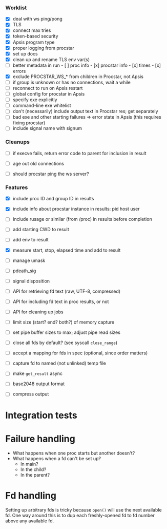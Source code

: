 ### Worklist

- [x] deal with ws ping/pong
- [x] TLS
- [x] connect max tries
- [x] token-based security
- [x] Apsis program type
- [x] proper logging from procstar
- [x] set up docs
- [x] clean up and rename TLS env var(s)
- [ ] better metadata in run
      - [ ] proc info
      - [x] procstar info
      - [x] times
      - [x] errors
- [x] exclude PROCSTAR_WS_* from children in Procstar, not Apsis
- [ ] if group is unknown or has no connections, wait a while
- [ ] reconnect to run on Apsis restart
- [ ] global config for procstar in Apsis
- [ ] specify exe explicitly
- [ ] command-line exe whitelist
- [ ] don't (necessarily) include output text in Procstar res; get separately
- [ ] bad exe and other starting failures => error state in Apsis
       (this requires fixing procstar)
- [ ] include signal name with signum

### Cleanups

- [ ] if execve fails, return error code to parent for inclusion in result
- [ ] age out old connections
- [ ] should procstar ping the ws server?


### Features

- [x] include proc ID and group ID in results
- [x] include info about procstar instance in results: pid host user
- [ ] include rusage or similar (from /proc) in results before completion
- [ ] add starting CWD to result
- [ ] add env to result
- [x] measure start, stop, elapsed time and add to result
- [ ] manage umask
- [ ] pdeath_sig
- [ ] signal disposition
- [ ] API for retrieving fd text (raw, UTF-8, compressed)
- [ ] API for including fd text in proc results, or not
- [ ] API for cleaning up jobs
- [ ] limit size (start? end? both?) of memory capture
- [ ] set pipe buffer sizes to max; adjust pipe read sizes
- [ ] close all fds by default?  (see syscall `close_range`)
- [ ] accept a mapping for fds in spec (optional, since order matters)
- [ ] capture fd to named (not unlinked) temp file
- [ ] make `get_result` async
- [ ] base2048 output format
- [ ] compress output


# Integration tests


# Failure handling

- What happens when one proc starts but another doesn't?
- What happens when a fd can't be set up?
  - In main?
  - In the child?
  - In the parent?


# Fd handling

Setting up arbitrary fds is tricky because `open()` will use the next available
fd.  One way around this is to dup each freshly-opened fd to fd number above any
available fd.


